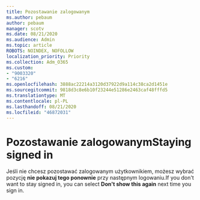 ```yaml
---
title: Pozostawanie zalogowanym
ms.author: pebaum
author: pebaum
manager: scotv
ms.date: 08/21/2020
ms.audience: Admin
ms.topic: article
ROBOTS: NOINDEX, NOFOLLOW
localization_priority: Priority
ms.collection: Adm_O365
ms.custom:
- "9003320"
- "6216"
ms.openlocfilehash: 3888ac22214a3120d37922d9a114c38ca2d1451e
ms.sourcegitcommit: 9818d3c8e6b10f23244e51286e2463caf48fffd5
ms.translationtype: MT
ms.contentlocale: pl-PL
ms.lasthandoff: 08/21/2020
ms.locfileid: "46872031"
---
```

# <a name="staying-signed-in"></a><span data-ttu-id="297b3-102">Pozostawanie zalogowanym</span><span class="sxs-lookup"><span data-stu-id="297b3-102">Staying signed in</span></span>

<span data-ttu-id="297b3-103">Jeśli nie chcesz pozostawać zalogowanym użytkownikiem, możesz wybrać pozycję **nie pokazuj tego ponownie** przy następnym logowaniu.</span><span class="sxs-lookup"><span data-stu-id="297b3-103">If you don't want to stay signed in, you can select **Don't show this again** next time you sign in.</span></span>